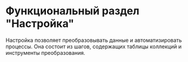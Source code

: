 # Функциональный раздел "Настройка"

Настройка позволяет преобразовывать данные и автоматизировать процессы. Она состоит из шагов, содержащих таблицы коллекций и инструменты преобразования.